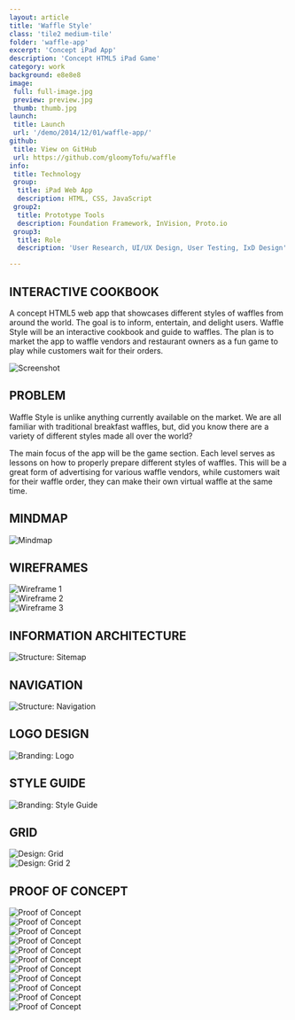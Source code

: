 ```yaml
---
layout: article
title: 'Waffle Style'
class: 'tile2 medium-tile'
folder: 'waffle-app'
excerpt: 'Concept iPad App'
description: 'Concept HTML5 iPad Game'
category: work
background: e8e8e8
image:
 full: full-image.jpg
 preview: preview.jpg
 thumb: thumb.jpg
launch: 
 title: Launch
 url: '/demo/2014/12/01/waffle-app/'
github: 
 title: View on GitHub
 url: https://github.com/gloomyTofu/waffle
info:
 title: Technology
 group: 
  title: iPad Web App
  description: HTML, CSS, JavaScript
 group2: 
  title: Prototype Tools
  description: Foundation Framework, InVision, Proto.io
 group3: 
  title: Role
  description: 'User Research, UI/UX Design, User Testing, IxD Design'

---
```


## INTERACTIVE COOKBOOK

A concept HTML5 web app that showcases different styles of waffles from around the world. The goal is to inform, entertain, and delight users. Waffle Style will be an interactive cookbook and guide to waffles. The plan is to market the app to waffle vendors and restaurant owners as a fun game to play while customers wait for their orders.

<div class="screenshot-container">
	<img srcset="/assets/images/work/{{page.folder}}/preview@2x.jpg 1089w, /assets/images/work/{{page.folder}}/preview.jpg 768w" src="/assets/images/work/{{page.folder}}/preview.jpg" alt="Screenshot" />
</div>

## PROBLEM

Waffle Style is unlike anything currently available on the market. We are all familiar with traditional breakfast waffles, but, did you know there are a variety of different styles made all over the world?

The main focus of the app will be the game section. Each level serves as lessons on how to properly prepare different styles of waffles. This will be a great form of advertising for various waffle vendors, while customers wait for their waffle order, they can make their own virtual waffle at the same time. 

## MINDMAP

<div class="screenshot-container no-border">
	<img srcset="/assets/images/work/{{page.folder}}/process-1@2x.jpg 1089w, /assets/images/work/{{page.folder}}/process-1.jpg 768w" src="/assets/images/work/{{page.folder}}/process-1.jpg" alt="Mindmap" />
</div>

## WIREFRAMES

<div class="screenshot-container no-border">
	<img srcset="/assets/images/work/{{page.folder}}/process-2@2x.jpg 1089w, /assets/images/work/{{page.folder}}/process-2.jpg 768w" src="/assets/images/work/{{page.folder}}/process-2.jpg" alt="Wireframe 1" />
</div>

<div class="screenshot-container no-border">
	<img srcset="/assets/images/work/{{page.folder}}/process-3@2x.jpg 1089w, /assets/images/work/{{page.folder}}/process-3.jpg 768w" src="/assets/images/work/{{page.folder}}/process-3.jpg" alt="Wireframe 2" />
</div>

<div class="screenshot-container no-border">
	<img srcset="/assets/images/work/{{page.folder}}/process-4@2x.jpg 1089w, /assets/images/work/{{page.folder}}/process-4.jpg 768w" src="/assets/images/work/{{page.folder}}/process-4.jpg" alt="Wireframe 3" />
</div>

## INFORMATION ARCHITECTURE

<div class="screenshot-container no-border">
	<img srcset="/assets/images/work/{{page.folder}}/process-5@2x.jpg 1089w, /assets/images/work/{{page.folder}}/process-5.jpg 768w" src="/assets/images/work/{{page.folder}}/process-5.jpg" alt="Structure: Sitemap" />
</div>

## NAVIGATION

<div class="screenshot-container no-border">
	<img srcset="/assets/images/work/{{page.folder}}/process-6@2x.jpg 1089w, /assets/images/work/{{page.folder}}/process-6.jpg 768w" src="/assets/images/work/{{page.folder}}/process-6.jpg" alt="Structure: Navigation" />
</div>

## LOGO DESIGN

<div class="screenshot-container no-border">
	<img srcset="/assets/images/work/{{page.folder}}/process-7@2x.jpg 1089w, /assets/images/work/{{page.folder}}/process-7.jpg 768w" src="/assets/images/work/{{page.folder}}/process-7.jpg" alt="Branding: Logo" />
</div>

## STYLE GUIDE

<div class="screenshot-container no-border">
	<img srcset="/assets/images/work/{{page.folder}}/process-8@2x.jpg 1089w, /assets/images/work/{{page.folder}}/process-8.jpg 768w" src="/assets/images/work/{{page.folder}}/process-8.jpg" alt="Branding: Style Guide" />
</div>

## GRID

<div class="screenshot-container">
	<img srcset="/assets/images/work/{{page.folder}}/process-9@2x.jpg 1089w, /assets/images/work/{{page.folder}}/process-9.jpg 768w" src="/assets/images/work/{{page.folder}}/process-9.jpg" alt="Design: Grid" />
</div>

<div class="screenshot-container">
	<img srcset="/assets/images/work/{{page.folder}}/process-10@2x.jpg 1089w, /assets/images/work/{{page.folder}}/process-10.jpg 768w" src="/assets/images/work/{{page.folder}}/process-10.jpg" alt="Design: Grid 2" />
</div>

## PROOF OF CONCEPT

<div class="screenshot-container">
	<img srcset="/assets/images/work/{{page.folder}}/process-11@2x.jpg 1089w, /assets/images/work/{{page.folder}}/process-11.jpg 768w" src="/assets/images/work/{{page.folder}}/process-11.jpg" alt="Proof of Concept" />
</div>

<div class="screenshot-container">
	<img srcset="/assets/images/work/{{page.folder}}/process-12@2x.jpg 1089w, /assets/images/work/{{page.folder}}/process-12.jpg 768w" src="/assets/images/work/{{page.folder}}/process-12.jpg" alt="Proof of Concept" />
</div>

<div class="screenshot-container">
	<img srcset="/assets/images/work/{{page.folder}}/process-13@2x.jpg 1089w, /assets/images/work/{{page.folder}}/process-13.jpg 768w" src="/assets/images/work/{{page.folder}}/process-13.jpg" alt="Proof of Concept" />
</div>

<div class="screenshot-container">
	<img srcset="/assets/images/work/{{page.folder}}/process-14@2x.jpg 1089w, /assets/images/work/{{page.folder}}/process-14.jpg 768w" src="/assets/images/work/{{page.folder}}/process-14.jpg" alt="Proof of Concept" />
</div>

<div class="screenshot-container">
	<img srcset="/assets/images/work/{{page.folder}}/process-15@2x.jpg 1089w, /assets/images/work/{{page.folder}}/process-15.jpg 768w" src="/assets/images/work/{{page.folder}}/process-15.jpg" alt="Proof of Concept" />
</div>

<div class="screenshot-container">
	<img srcset="/assets/images/work/{{page.folder}}/process-16@2x.jpg 1089w, /assets/images/work/{{page.folder}}/process-16.jpg 768w" src="/assets/images/work/{{page.folder}}/process-16.jpg" alt="Proof of Concept" />
</div>

<div class="screenshot-container">
	<img srcset="/assets/images/work/{{page.folder}}/process-17@2x.jpg 1089w, /assets/images/work/{{page.folder}}/process-17.jpg 768w" src="/assets/images/work/{{page.folder}}/process-17.jpg" alt="Proof of Concept" />
</div>

<div class="screenshot-container">
	<img srcset="/assets/images/work/{{page.folder}}/process-18@2x.jpg 1089w, /assets/images/work/{{page.folder}}/process-18.jpg 768w" src="/assets/images/work/{{page.folder}}/process-18.jpg" alt="Proof of Concept" />
</div>

<div class="screenshot-container">
	<img srcset="/assets/images/work/{{page.folder}}/process-19@2x.jpg 1089w, /assets/images/work/{{page.folder}}/process-19.jpg 768w" src="/assets/images/work/{{page.folder}}/process-19.jpg" alt="Proof of Concept" />
</div>

<div class="screenshot-container">
	<img srcset="/assets/images/work/{{page.folder}}/process-20@2x.jpg 1089w, /assets/images/work/{{page.folder}}/process-20.jpg 768w" src="/assets/images/work/{{page.folder}}/process-20.jpg" alt="Proof of Concept" />
</div>

<div class="screenshot-container">
	<img srcset="/assets/images/work/{{page.folder}}/process-21@2x.jpg 1089w, /assets/images/work/{{page.folder}}/process-21.jpg 768w" src="/assets/images/work/{{page.folder}}/process-21.jpg" alt="Proof of Concept" />
</div>
